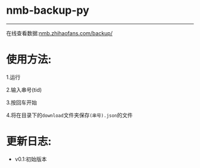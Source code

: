 # nmb-backup-py
-----
在线查看数据:[nmb.zhihaofans.com/backup/](http://nmb.zhihaofans.com/backup/)

# 使用方法:
1.运行

2.输入串号(tid)

3.按回车开始

4.将在目录下的`download`文件夹保存`(串号).json`的文件

# 更新日志:

- v0.1:初始版本
